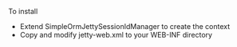 
To install

- Extend SimpleOrmJettySessionIdManager to create the context
- Copy and modify jetty-web.xml to your WEB-INF directory
